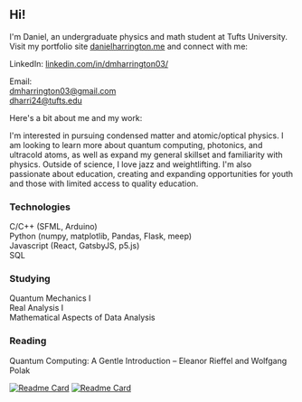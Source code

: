## Hi!

<!--
**dmharrington03/dmharrington03** is a ✨ _special_ ✨ repository because its `README.md` (this file) appears on your GitHub profile.

Here are some ideas to get you started:

- 🔭 I’m currently working on ...
- 🌱 I’m currently learning ...
- 👯 I’m looking to collaborate on ...
- 🤔 I’m looking for help with ...
- 💬 Ask me about ...
- 📫 How to reach me: ...
- 😄 Pronouns: ...
- ⚡ Fun fact: ...
-->

I'm Daniel, an undergraduate physics and math student at Tufts University. Visit my portfolio site [danielharrington.me](https://danielharrington.me/) and connect with me:

LinkedIn: [linkedin.com/in/dmharrington03/](https://www.linkedin.com/in/dmharrington03/)

Email:  
dmharrington03@gmail.com  
dharri24@tufts.edu

Here's a bit about me and my work:

I'm interested in pursuing condensed matter and atomic/optical physics. I am looking to learn more about quantum computing, photonics, and ultracold atoms, as well as expand my general skillset and familiarity with physics. Outside of science, I love jazz and weightlifting. I'm also passionate about education, creating and expanding opportunities for youth and those with limited access to quality education. 


### Technologies
C/C++ (SFML, Arduino)  
Python (numpy, matplotlib, Pandas, Flask, meep)  
Javascript (React, GatsbyJS, p5.js)  
SQL  


### Studying
Quantum Mechanics I  
Real Analysis I  
Mathematical Aspects of Data Analysis  


### Reading
Quantum Computing: A Gentle Introduction – Eleanor Rieffel and Wolfgang Polak


[![Readme Card](https://github-readme-stats.vercel.app/api/pin/?username=dmharrington03&repo=physics&theme=nord&hide_border=true)](https://github.com/anuraghazra/github-readme-stats)
[![Readme Card](https://github-readme-stats.vercel.app/api/pin/?username=dmharrington03&repo=tufts-srt&theme=nord&hide_border=true)](https://github.com/anuraghazra/github-readme-stats)


